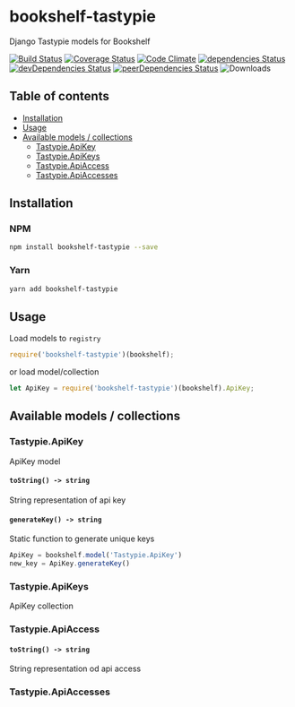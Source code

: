 # bookshelf-tastypie

Django Tastypie models for Bookshelf

[![Build Status](https://travis-ci.org/tomi77/node-bookshelf-tastypie.svg)](https://travis-ci.org/tomi77/node-bookshelf-tastypie)
[![Coverage Status](https://coveralls.io/repos/github/tomi77/node-bookshelf-tastypie/badge.svg?branch=master)](https://coveralls.io/github/tomi77/node-bookshelf-tastypie?branch=master)
[![Code Climate](https://codeclimate.com/github/tomi77/node-bookshelf-tastypie/badges/gpa.svg)](https://codeclimate.com/github/tomi77/node-bookshelf-tastypie)
[![dependencies Status](https://david-dm.org/tomi77/node-bookshelf-tastypie/status.svg)](https://david-dm.org/tomi77/node-bookshelf-tastypie)
[![devDependencies Status](https://david-dm.org/tomi77/node-bookshelf-tastypie/dev-status.svg)](https://david-dm.org/tomi77/node-bookshelf-tastypie?type=dev)
[![peerDependencies Status](https://david-dm.org/tomi77/node-bookshelf-tastypie/peer-status.svg)](https://david-dm.org/tomi77/node-bookshelf-tastypie?type=peer)
![Downloads](https://img.shields.io/npm/dt/bookshelf-tastypie.svg)

## Table of contents

* [Installation](#installation)
* [Usage](#usage)
* [Available models / collections](#available-models--collections)
  * [Tastypie.ApiKey](#tastypieapikey)
  * [Tastypie.ApiKeys](#tastypieapikeys)
  * [Tastypie.ApiAccess](#tastypieapiaccess)
  * [Tastypie.ApiAccesses](#tastypieapiaccesses)

## Installation

### NPM

~~~bash
npm install bookshelf-tastypie --save
~~~

### Yarn

~~~bash
yarn add bookshelf-tastypie
~~~

## Usage

Load models to ``registry``

~~~js
require('bookshelf-tastypie')(bookshelf);
~~~

or load model/collection

~~~js
let ApiKey = require('bookshelf-tastypie')(bookshelf).ApiKey;
~~~

## Available models / collections

### Tastypie.ApiKey

ApiKey model

#### `toString() -> string`

String representation of api key

#### `generateKey() -> string`

Static function to generate unique keys

~~~js
ApiKey = bookshelf.model('Tastypie.ApiKey')
new_key = ApiKey.generateKey()
~~~

### Tastypie.ApiKeys

ApiKey collection

### Tastypie.ApiAccess

#### `toString() -> string`

String representation od api access

### Tastypie.ApiAccesses
